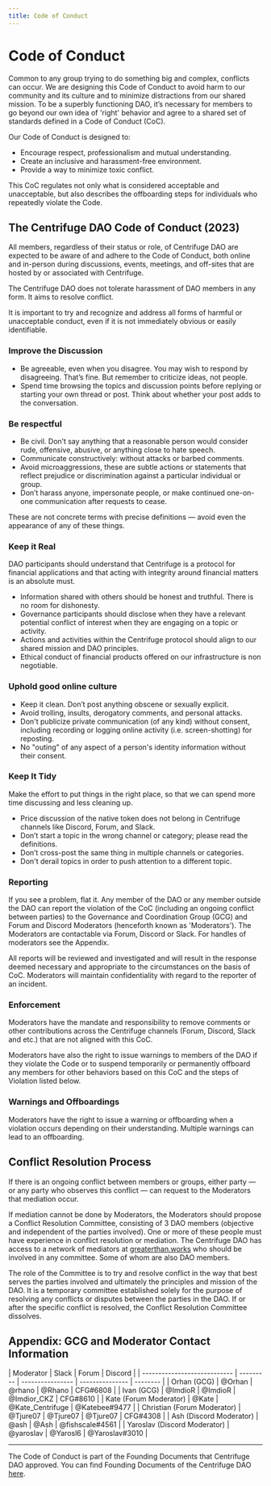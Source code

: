 ```yaml
---
title: Code of Conduct
---
```


# Code of Conduct

Common to any group trying to do something big and complex, conflicts can occur. We are designing this Code of Conduct to avoid harm to our community and its culture and to minimize distractions from our shared mission. To be a superbly functioning DAO, it’s necessary for members to go beyond our own idea of ​​'right' behavior and agree to a shared set of standards defined in a Code of Conduct (CoC).

Our Code of Conduct is designed to:

- Encourage respect, professionalism and mutual understanding.
- Create an inclusive and harassment-free environment.
- Provide a way to minimize toxic conflict.

This CoC regulates not only what is considered acceptable and unacceptable, but also describes the offboarding steps for individuals who repeatedly violate the Code.

## The Centrifuge DAO Code of Conduct (2023)

All members, regardless of their status or role, of Centrifuge DAO are expected to be aware of and adhere to the Code of Conduct, both online and in-person during discussions, events, meetings, and off-sites that are hosted by or associated with Centrifuge.

The Centrifuge DAO does not tolerate harassment of DAO members in any form. It aims to resolve conflict.

It is important to try and recognize and address all forms of harmful or unacceptable conduct, even if it is not immediately obvious or easily identifiable.

### Improve the Discussion

- Be agreeable, even when you disagree. You may wish to respond by disagreeing. That’s fine. But remember to criticize ideas, not people.
- Spend time browsing the topics and discussion points before replying or starting your own thread or post. Think about whether your post adds to the conversation.

### Be respectful

- Be civil. Don’t say anything that a reasonable person would consider rude, offensive, abusive, or anything close to hate speech.
- Communicate constructively: without attacks or barbed comments.
- Avoid microaggressions, these are subtle actions or statements that reflect prejudice or discrimination against a particular individual or group.
- Don’t harass anyone, impersonate people, or make continued one-on-one communication after requests to cease.

These are not concrete terms with precise definitions — avoid even the appearance of any of these things.

### Keep it Real

DAO participants should understand that Centrifuge is a protocol for financial applications and that acting with integrity around financial matters is an absolute must.

- Information shared with others should be honest and truthful. There is no room for dishonesty.
- Governance participants should disclose when they have a relevant potential conflict of interest when they are engaging on a topic or activity.
- Actions and activities within the Centrifuge protocol should align to our shared mission and DAO principles.
- Ethical conduct of financial products offered on our infrastructure is non negotiable.

### Uphold good online culture

- Keep it clean. Don’t post anything obscene or sexually explicit.
- Avoid trolling, insults, derogatory comments, and personal attacks.
- Don't publicize private communication (of any kind) without consent, including recording or logging online activity (i.e. screen-shotting) for reposting.
- No "outing" of any aspect of a person's identity information without their consent.

### Keep It Tidy

Make the effort to put things in the right place, so that we can spend more time discussing and less cleaning up.

- Price discussion of the native token does not belong in Centrifuge channels like Discord, Forum, and Slack.
- Don’t start a topic in the wrong channel or category; please read the definitions.
- Don’t cross-post the same thing in multiple channels or categories.
- Don't derail topics in order to push attention to a different topic.

### Reporting

If you see a problem, flat it. Any member of the DAO or any member outside the DAO can report the violation of the CoC (including an ongoing conflict between parties) to the Governance and Coordination Group (GCG) and Forum and Discord Moderators (henceforth known as 'Moderators'). The Moderators are contactable via Forum, Discord or Slack. For handles of moderators see the Appendix.

All reports will be reviewed and investigated and will result in the response deemed necessary and appropriate to the circumstances on the basis of CoC. Moderators will maintain confidentiality with regard to the reporter of an incident.

### Enforcement

Moderators have the mandate and responsibility to remove comments or other contributions across the Centrifuge channels (Forum, Discord, Slack and etc.) that are not aligned with this CoC.

Moderators have also the right to issue warnings to members of the DAO if they violate the Code or to suspend temporarily or permanently offboard any members for other behaviors based on this CoC and the steps of Violation listed below.

### Warnings and Offboardings

Moderators have the right to issue a warning or offboarding when a violation occurs depending on their understanding. Multiple warnings can lead to an offboarding.

## Conflict Resolution Process

If there is an ongoing conflict between members or groups, either party — or any party who observes this conflict — can request to the Moderators that mediation occur.

If mediation cannot be done by Moderators, the Moderators should propose a Conflict Resolution Committee, consisting of 3 DAO members (objective and independent of the parties involved). One or more of these people must have experience in conflict resolution or mediation. The Centrifuge DAO has access to a network of mediators at [greaterthan.works](https://www.greaterthan.works/) who should be involved in any committee. Some of whom are also DAO members.

The role of the Committee is to try and resolve conflict in the way that best serves the parties involved and ultimately the principles and mission of the DAO. It is a temporary committee established solely for the purpose of resolving any conflicts or disputes between the parties in the DAO. If or after the specific conflict is resolved, the Conflict Resolution Committee dissolves.

## Appendix: GCG and Moderator Contact Information

| Moderator                    | Slack     | Forum            | Discord         |
| ---------------------------- | --------- | ---------------- | --------------- | -------- |
| Orhan (GCG)                  | @Orhan    | @rhano           | @Rhano          | CFG#6808 |
| Ivan (GCG)                   | @ImdioR   | @ImdioR          | @Imdior_CKZ     | CFG#8610 |
| Kate (Forum Moderator)       | @Kate     | @Kate_Centrifuge | @Katebee#9477   |
| Christian (Forum Moderator)  | @Tjure07  | @Tjure07         | @Tjure07        | CFG#4308 |
| Ash (Discord Moderator)      | @ash      | @Ash             | @fishscale#4561 |
| Yaroslav (Discord Moderator) | @yaroslav | @Yarosl6         | @Yaroslav#3010  |

---

The Code of Conduct is part of the Founding Documents that Centrifuge DAO approved. You can find Founding Documents of the Centrifuge DAO [here](https://github.com/centrifuge/cps/blob/main/cps/CP29/CP29.md).
